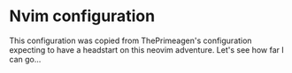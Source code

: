 Nvim configuration
===

This configuration was copied from ThePrimeagen's configuration expecting to have a headstart on this neovim adventure.
Let's see how far I can go...
